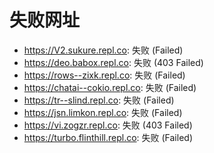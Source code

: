 # 失败网址
- https://V2.sukure.repl.co: 失败 (Failed)
- https://deo.babox.repl.co: 失败 (403
Failed)
- https://rows--zixk.repl.co: 失败 (Failed)
- https://chatai--cokio.repl.co: 失败 (Failed)
- https://tr--slind.repl.co: 失败 (Failed)
- https://jsn.limkon.repl.co: 失败 (Failed)
- https://vi.zogzr.repl.co: 失败 (403
Failed)
- https://turbo.flinthill.repl.co: 失败 (Failed)
